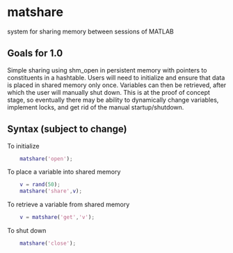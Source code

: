 # matshare
system for sharing memory between sessions of MATLAB

## Goals for 1.0
Simple sharing using shm_open in persistent memory with pointers to constituents in a hashtable. Users will need to initialize and ensure that data is placed in shared memory only once. Variables can then be retrieved, after which the user will manually shut down. This is at the proof of concept stage, so eventually there may be ability to dynamically change variables, implement locks, and get rid of the manual startup/shutdown.

## Syntax (subject to change)
To initialize
```Matlab
	matshare('open');
```
To place a variable into shared memory
```Matlab
	v = rand(50);
	matshare('share',v);
```
To retrieve a variable from shared memory
```Matlab
	v = matshare('get','v');
```
To shut down
```Matlab
	matshare('close');
```